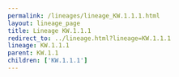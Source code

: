 ```yaml
---
permalink: /lineages/lineage_KW.1.1.1.html
layout: lineage_page
title: Lineage KW.1.1.1
redirect_to: ../lineage.html?lineage=KW.1.1.1
lineage: KW.1.1.1
parent: KW.1.1
children: ['KW.1.1.1']
---
```

